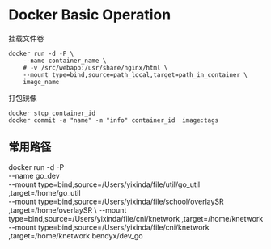 # Docker Basic Operation

挂载文件卷
```shell 
docker run -d -P \
    --name container_name \
    # -v /src/webapp:/usr/share/nginx/html \
    --mount type=bind,source=path_local,target=path_in_container \
    image_name
```


打包镜像
```shell
docker stop container_id
docker commit -a "name" -m "info" container_id  image:tags
```



## 常用路径
docker run -d -P \
    --name go_dev \
     --mount type=bind,source=/Users/yixinda/file/util/go_util ,target=/home/go_util \
    --mount type=bind,source=/Users/yixinda/file/school/overlaySR ,target=/home/overlaySR \ 
    --mount type=bind,source=/Users/yixinda/file/cni/knetwork ,target=/home/knetwork \
    --mount type=bind,source=/Users/yixinda/file/cni/knetwork ,target=/home/knetwork
    bendyx/dev_go